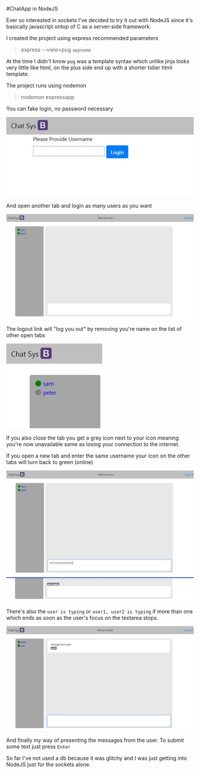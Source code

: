 #ChatApp in NodeJS

Ever so interested in sockets I've decided to try it out with NodeJS since it's basically javascript ontop of C as a server-side framework.

I created the project using express recommended parameters

> express --view=pug `appname`

At the time I didn't know `pug` was a template syntax which unlike jinja looks very little like html, on the plus side end up with a shorter tidier html template.

The project runs using nodemon 

> nodemon expressapp

You can fake login, no password necessary

![Login](./img/login.jpg)

And open another tab and login as many users as you want

![Full](./img/full.jpg)

The logout link will "log you out" by removing you're name on the list of other open tabs

![Offline](./img/offline.jpg)

If you also close the tab you get a grey icon next to your icon meaning you're now unavailable same as losing your connection to the internet.

If you open a new tab and enter the same username your icon on the other tabs will turn back to green (online)

![Typing](./img/typing.jpg)

There's also the `user is typing` or `user1, user2 is typing` if more than one which ends as soon as the user's focus on the textarea stops.

![message](./img/message.jpg)

And finally my way of presenting the messages from the user. To submit some text just press `Enter`

So far I've not used a db because it was glitchy and I was just getting into NodeJS just for the sockets alone.